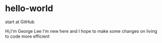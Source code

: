 # hello-world
start at GitHub

Hi,I'm George Lee
I'm new here and I hope to make some changes on living 
to code more efficient
